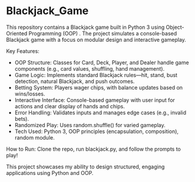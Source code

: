 # Blackjack_Game
This repository contains a Blackjack game built in Python 3 using Object-Oriented Programming (OOP) . The project simulates a console-based Blackjack game with a focus on modular design and interactive gameplay.

Key Features:

- OOP Structure: Classes for Card, Deck, Player, and Dealer handle game components (e.g., card values, shuffling, hand management).
- Game Logic: Implements standard Blackjack rules—hit, stand, bust detection, natural Blackjack, and push outcomes.
- Betting System: Players wager chips, with balance updates based on wins/losses.
- Interactive Interface: Console-based gameplay with user input for actions and clear display of hands and chips.
- Error Handling: Validates inputs and manages edge cases (e.g., invalid bets).
- Randomized Play: Uses random.shuffle() for varied gameplay.
- Tech Used: Python 3, OOP principles (encapsulation, composition), random module.

How to Run: Clone the repo, run blackjack.py, and follow the prompts to play!

This project showcases my ability to design structured, engaging applications using Python and OOP.
